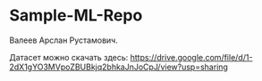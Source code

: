 # Sample-ML-Repo
Валеев Арслан Рустамович.

Датасет можно скачать здесь: https://drive.google.com/file/d/1-2dX1gYO3MVpoZBUBkjq2bhkaJnJoCpJ/view?usp=sharing
